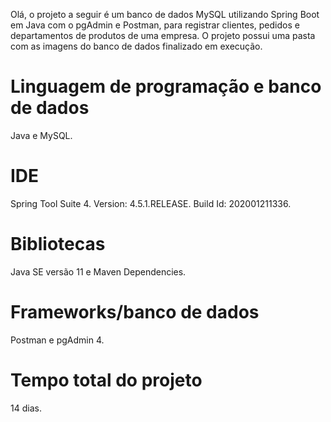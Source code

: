 Olá, o projeto a seguir é um banco de dados MySQL utilizando Spring Boot em Java com o pgAdmin e Postman, para registrar clientes, 
pedidos e departamentos de produtos de uma empresa. O projeto possui uma pasta com as imagens do banco de dados finalizado em execução.

# Linguagem de programação e banco de dados
Java e MySQL.

# IDE
Spring Tool Suite 4. Version: 4.5.1.RELEASE. Build Id: 202001211336.

# Bibliotecas
Java SE versão 11 e Maven Dependencies.

# Frameworks/banco de dados
Postman e pgAdmin 4.

# Tempo total do projeto
14 dias.
